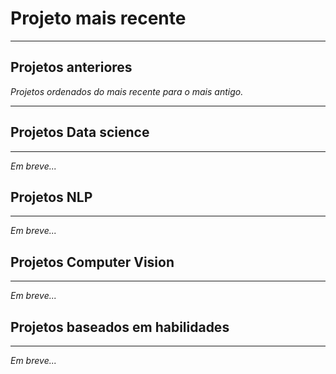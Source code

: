 # Projeto mais recente

---

## Projetos anteriores

*Projetos ordenados do mais recente para o mais antigo.*

---

## Projetos Data science

---

*Em breve...*

## Projetos NLP

---

*Em breve...*

## Projetos Computer Vision

---

*Em breve...*

## Projetos baseados em habilidades

---

*Em breve...*
